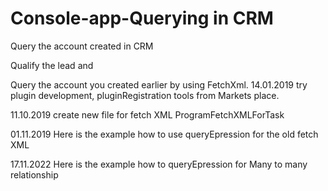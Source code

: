 # Console-app-Querying in CRM
Query the account  created in CRM

Qualify the lead and 

Query the account you created earlier by using FetchXml.
14.01.2019 try plugin development,  pluginRegistration tools from Markets place.

11.10.2019 create new file for fetch XML 
ProgramFetchXMLForTask

01.11.2019 Here is the example how to use queryEpression for the old fetch XML 

17.11.2022 Here is the example how to queryEpression for Many to many relationship
